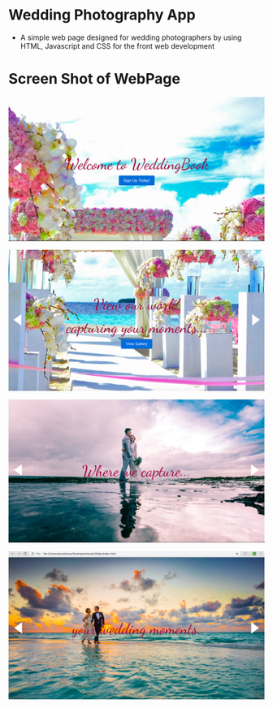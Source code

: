# Wedding Photography App 

- A simple web page designed for wedding photographers by using HTML, Javascript and CSS for the front web development

 
# Screen Shot of WebPage
![](Screen%20Shot%202018-11-08%20at%202.47.53%20AM.png)

![](Screen%20Shot%202018-11-08%20at%202.48.06%20AM.png)

![](Screen%20Shot%202018-11-08%20at%202.48.19%20AM.png)

![](Screen%20Shot%202018-11-08%20at%202.48.33%20AM.png)
